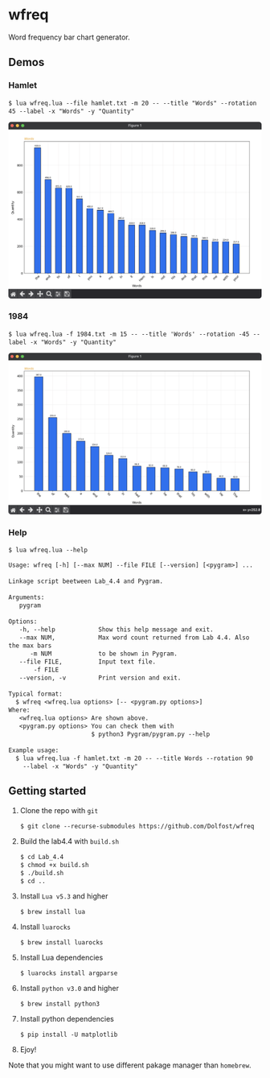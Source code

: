 # wfreq
Word frequency bar chart generator.
## Demos
### Hamlet
```shell-session
$ lua wfreq.lua --file hamlet.txt -m 20 -- --title "Words" --rotation 45 --label -x "Words" -y "Quantity"
```
![Hamlet](images/hamlet20.png)

### 1984
```shell-session
$ lua wfreq.lua -f 1984.txt -m 15 -- --title 'Words' --rotation -45 --label -x "Words" -y "Quantity"
```
![1984](images/198415.png)
### Help
```shell-session
$ lua wfreq.lua --help
```

```
Usage: wfreq [-h] [--max NUM] --file FILE [--version] [<pygram>] ...

Linkage script beetween Lab_4.4 and Pygram.

Arguments:
   pygram

Options:
   -h, --help            Show this help message and exit.
   --max NUM,            Max word count returned from Lab 4.4. Also the max bars
      -m NUM             to be shown in Pygram.
   --file FILE,          Input text file.
       -f FILE
   --version, -v         Print version and exit.

Typical format:
  $ wfreq <wfreq.lua options> [-- <pygram.py options>]
Where:
   <wfreq.lua options> Are shown above.
   <pygram.py options> You can check them with
                       $ python3 Pygram/pygram.py --help

Example usage:
  $ lua wfreq.lua -f hamlet.txt -m 20 -- --title Words --rotation 90
    --label -x "Words" -y "Quantity"
```

## Getting started
1. Clone the repo with `git`
    ```shell-session
    $ git clone --recurse-submodules https://github.com/Dolfost/wfreq
    ```
1. Build the lab4.4 with `build.sh`
    ```shell-session
    $ cd Lab_4.4
    $ chmod +x build.sh
    $ ./build.sh
    $ cd ..
    ```
1. Install `Lua v5.3` and higher
    ```shell-session
    $ brew install lua
    ```
1. Install `luarocks`
    ```shell-session
    $ brew install luarocks
    ```
1. Install Lua dependencies
    ```shell-session
    $ luarocks install argparse
    ```
1. Install `python v3.0` and higher
    ```shell-session
    $ brew install python3
    ```
1. Install python dependencies
    ```shell-session
    $ pip install -U matplotlib
    ```
1. Ejoy!

Note that you might want to use different pakage manager than `homebrew`.
